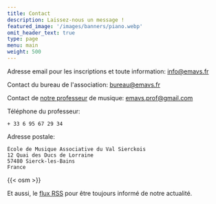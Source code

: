 ```yaml
---
title: Contact
description: Laissez-nous un message !
featured_image: '/images/banners/piano.webp'
omit_header_text: true
type: page
menu: main
weight: 500
---
```


Adresse email pour les inscriptions et toute information: info@emavs.fr

Contact du bureau de l'association: bureau@emavs.fr

Contact de [notre professeur](https://www.facebook.com/emmanuelle.emavs)
de musique: emavs.prof@gmail.com

Téléphone du professeur:

    + 33 6 95 67 29 34

Adresse postale:

    École de Musique Associative du Val Sierckois
    12 Quai des Ducs de Lorraine
    57480 Sierck-les-Bains
    France

{{< osm >}}


Et aussi, le [flux RSS](/post/index.xml) pour être toujours informé de notre actualité.

